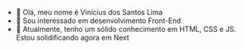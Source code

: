 - 👋 Olá, meu nome é Vinícius dos Santos Lima
- 👀 Sou interessado em desenvolvimento Front-End
- 🌱 Atualmente, tenho um sólido conhecimento em HTML, CSS e JS. Estou solidificando agora em Next

<!---
ViniciusSLima2/ViniciusSLima2 is a ✨ special ✨ repository because its `README.md` (this file) appears on your GitHub profile.
You can click the Preview link to take a look at your changes.
--->
